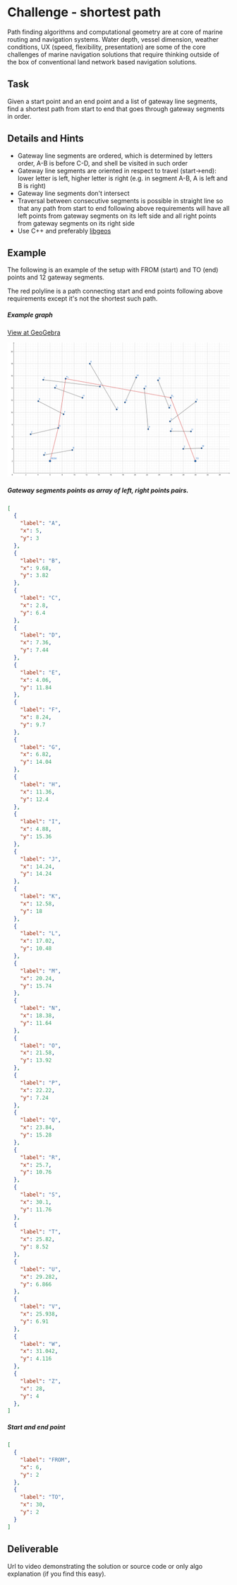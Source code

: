 Challenge - shortest path
=====

Path finding algorithms and computational geometry are at core of marine routing and navigation systems. Water depth, vessel dimension, weather conditions, UX (speed, flexibility, presentation) are some of the core challenges of marine navigation solutions that require thinking outside of the box of conventional land network based navigation solutions.

Task
-----
Given a start point and an end point and a list of gateway line segments, find a shortest path from start to end that goes through gateway segments in order.

Details and Hints
-----
* Gateway line segments are ordered, which is determined by letters order, A-B is before C-D, and shell be visited in such order
* Gateway line segments are oriented in respect to travel (start->end): lower letter is left, higher letter is right (e.g. in segment A-B, A is left and B is right)
* Gateway line segments don't intersect
* Traversal between consecutive segments is possible in straight line so that any path from start to end following above requirements will have all left points from gateway segments on its left side and all right points from gateway segments on its right side
* Use C++ and preferably [libgeos](https://github.com/libgeos/geos/tree/3.10.1)

Example
-----

The following is an example of the setup with FROM (start) and TO (end) points and 12 gateway segments.

The red polyline is a path connecting start and end points following above requirements except it's not the shortest such path.

##### Example graph
[View at GeoGebra](https://www.geogebra.org/geometry/d6nepsnu)

<img src="./example1.svg">

##### Gateway segments points as array of left, right points pairs.
```json
[
  {
    "label": "A",
    "x": 5,
    "y": 3
  },
  {
    "label": "B",
    "x": 9.68,
    "y": 3.82
  },
  {
    "label": "C",
    "x": 2.8,
    "y": 6.4
  },
  {
    "label": "D",
    "x": 7.36,
    "y": 7.44
  },
  {
    "label": "E",
    "x": 4.06,
    "y": 11.84
  },
  {
    "label": "F",
    "x": 8.24,
    "y": 9.7
  },
  {
    "label": "G",
    "x": 6.82,
    "y": 14.04
  },
  {
    "label": "H",
    "x": 11.36,
    "y": 12.4
  },
  {
    "label": "I",
    "x": 4.88,
    "y": 15.36
  },
  {
    "label": "J",
    "x": 14.24,
    "y": 14.24
  },
  {
    "label": "K",
    "x": 12.58,
    "y": 18
  },
  {
    "label": "L",
    "x": 17.02,
    "y": 10.48
  },
  {
    "label": "M",
    "x": 20.24,
    "y": 15.74
  },
  {
    "label": "N",
    "x": 18.38,
    "y": 11.64
  },
  {
    "label": "O",
    "x": 21.58,
    "y": 13.92
  },
  {
    "label": "P",
    "x": 22.22,
    "y": 7.24
  },
  {
    "label": "Q",
    "x": 23.84,
    "y": 15.28
  },
  {
    "label": "R",
    "x": 25.7,
    "y": 10.76
  },
  {
    "label": "S",
    "x": 30.1,
    "y": 11.76
  },
  {
    "label": "T",
    "x": 25.82,
    "y": 8.52
  },
  {
    "label": "U",
    "x": 29.282,
    "y": 6.866
  },
  {
    "label": "V",
    "x": 25.938,
    "y": 6.91
  },
  {
    "label": "W",
    "x": 31.042,
    "y": 4.116
  },
  {
    "label": "Z",
    "x": 28,
    "y": 4
  },
]
```
##### Start and end point
```json
[
  {
    "label": "FROM",
    "x": 6,
    "y": 2
  },
  {
    "label": "TO",
    "x": 30,
    "y": 2
  }
]
```

Deliverable
-----
Url to video demonstrating the solution or source code or only algo explanation (if you find this easy).

